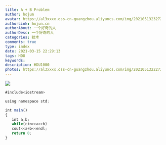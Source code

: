 ```yaml
---
title: A + B Problem
author: hojun
avatar: https://al3xxxx.oss-cn-guangzhou.aliyuncs.com/img/20210513232724.png
authorLink: hojun.cn
authorAbout: 一个好奇的人
authorDesc: 一个好奇的人
categories: 技术
comments: true
type: index
date: 2021-03-15 22:29:13
tags: HDU
keywords:
description: HDU1000
photos: https://al3xxxx.oss-cn-guangzhou.aliyuncs.com/img/20210513222736.jpg
---
```

![](https://al3xxxx.oss-cn-guangzhou.aliyuncs.com/img/20210513194609.jpg)
```js
#include<iostream>

using namespace std;

int main()
{
   int a,b;
   while(cin>>a>>b)
   cout<<a+b<<endl;
   return 0;
}
```
